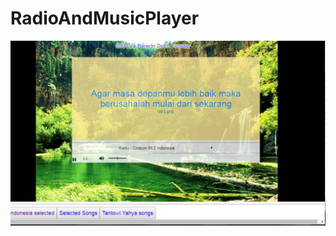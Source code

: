 # RadioAndMusicPlayer
[![Screenshot](./screenshoot/RadioAndMusicPlayer.png)](screenshoot/RadioAndMusicPlayer.html)

